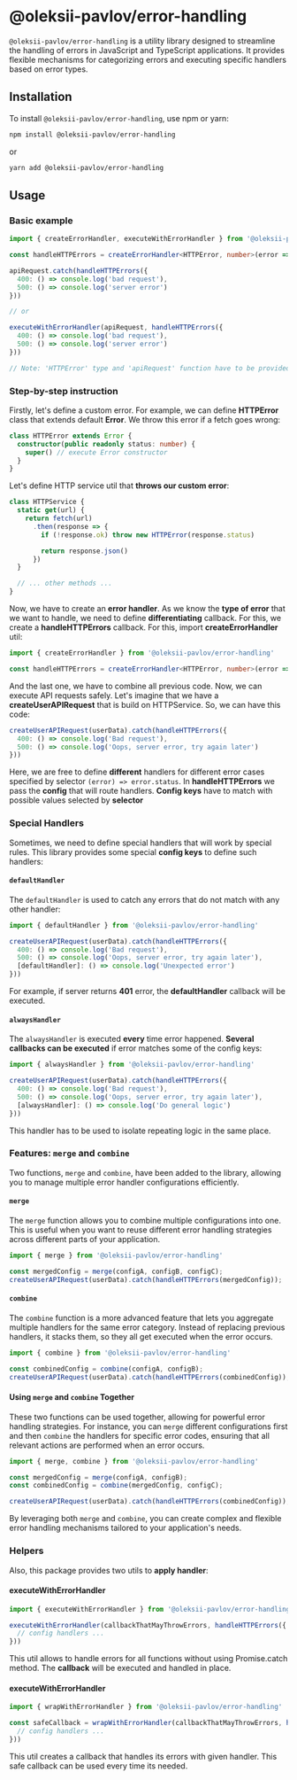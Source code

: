 # @oleksii-pavlov/error-handling

`@oleksii-pavlov/error-handling` is a utility library designed to streamline the handling of errors in JavaScript and TypeScript applications. It provides flexible mechanisms for categorizing errors and executing specific handlers based on error types.

## Installation

To install `@oleksii-pavlov/error-handling`, use npm or yarn:

```bash
npm install @oleksii-pavlov/error-handling
```

or

```bash
yarn add @oleksii-pavlov/error-handling
```

## Usage

### Basic example

```typescript
import { createErrorHandler, executeWithErrorHandler } from '@oleksii-pavlov/error-handling'

const handleHTTPErrors = createErrorHandler<HTTPError, number>(error => error.code)

apiRequest.catch(handleHTTPErrors({
  400: () => console.log('bad request'),
  500: () => console.log('server error')
}))

// or 

executeWithErrorHandler(apiRequest, handleHTTPErrors({
  400: () => console.log('bad request'),
  500: () => console.log('server error')
}))

// Note: 'HTTPError' type and 'apiRequest' function have to be provided by client code
```

### Step-by-step instruction

Firstly, let's define a custom error. For example, we can define **HTTPError** class that extends default **Error**. We throw this error if a fetch goes wrong:

```typescript
class HTTPError extends Error {
  constructor(public readonly status: number) {
    super() // execute Error constructor
  }
}
```

Let's define HTTP service util that **throws our custom error**:

```typescript
class HTTPService {
  static get(url) {
    return fetch(url)
      .then(response => {
        if (!response.ok) throw new HTTPError(response.status)

        return response.json()
      })
  }

  // ... other methods ...
}
```

Now, we have to create an **error handler**. As we know the **type of error** that we want to handle, we need to define **differentiating** callback. For this, we create a **handleHTTPErrors** callback. For this, import **createErrorHandler** util:

```typescript
import { createErrorHandler } from '@oleksii-pavlov/error-handling'

const handleHTTPErrors = createErrorHandler<HTTPError, number>(error => error.status)
```

And the last one, we have to combine all previous code. Now, we can execute API requests safely. Let's imagine that we have a **createUserAPIRequest** that is build on HTTPService. So, we can have this code:

```typescript
createUserAPIRequest(userData).catch(handleHTTPErrors({
  400: () => console.log('Bad request'),
  500: () => console.log('Oops, server error, try again later')
}))
```

Here, we are free to define **different** handlers for different error cases specified by selector ```(error) => error.status```. In **handleHTTPErrors** we pass the **config** that will route handlers. **Config keys** have to match with possible values selected by **selector**

### Special Handlers

Sometimes, we need to define special handlers that will work by special rules. This library provides some special **config keys** to define such handlers:

#### `defaultHandler`

The `defaultHandler` is used to catch any errors that do not match with any other handler:

```typescript
import { defaultHandler } from '@oleksii-pavlov/error-handling'

createUserAPIRequest(userData).catch(handleHTTPErrors({
  400: () => console.log('Bad request'),
  500: () => console.log('Oops, server error, try again later'),
  [defaultHandler]: () => console.log('Unexpected error')
}))
```

For example, if server returns **401** error, the **defaultHandler** callback will be executed.

#### `alwaysHandler`

The `alwaysHandler` is executed **every** time error happened. **Several callbacks can be executed** if error matches some of the config keys:

```typescript
import { alwaysHandler } from '@oleksii-pavlov/error-handling'

createUserAPIRequest(userData).catch(handleHTTPErrors({
  400: () => console.log('Bad request'),
  500: () => console.log('Oops, server error, try again later'),
  [alwaysHandler]: () => console.log('Do general logic')
}))
```

This handler has to be used to isolate repeating logic in the same place.

### Features: `merge` and `combine`

Two functions, `merge` and `combine`, have been added to the library, allowing you to manage multiple error handler configurations efficiently.

#### `merge`

The `merge` function allows you to combine multiple configurations into one. This is useful when you want to reuse different error handling strategies across different parts of your application.

```typescript
import { merge } from '@oleksii-pavlov/error-handling'

const mergedConfig = merge(configA, configB, configC);
createUserAPIRequest(userData).catch(handleHTTPErrors(mergedConfig));
```

#### `combine`

The `combine` function is a more advanced feature that lets you aggregate multiple handlers for the same error category. Instead of replacing previous handlers, it stacks them, so they all get executed when the error occurs.

```typescript
import { combine } from '@oleksii-pavlov/error-handling'

const combinedConfig = combine(configA, configB);
createUserAPIRequest(userData).catch(handleHTTPErrors(combinedConfig));
```

#### Using `merge` and `combine` Together

These two functions can be used together, allowing for powerful error handling strategies. For instance, you can `merge` different configurations first and then `combine` the handlers for specific error codes, ensuring that all relevant actions are performed when an error occurs.

```typescript
import { merge, combine } from '@oleksii-pavlov/error-handling'

const mergedConfig = merge(configA, configB);
const combinedConfig = combine(mergedConfig, configC);

createUserAPIRequest(userData).catch(handleHTTPErrors(combinedConfig));
```

By leveraging both `merge` and `combine`, you can create complex and flexible error handling mechanisms tailored to your application's needs.

### Helpers

Also, this package provides two utils to **apply handler**:

#### executeWithErrorHandler

```typescript
import { executeWithErrorHandler } from '@oleksii-pavlov/error-handling'

executeWithErrorHandler(callbackThatMayThrowErrors, handleHTTPErrors({
  // config handlers ...
}))
```

This util allows to handle errors for all functions without using Promise.catch method. The **callback** will be executed and handled in place. 

#### executeWithErrorHandler

```typescript
import { wrapWithErrorHandler } from '@oleksii-pavlov/error-handling'

const safeCallback = wrapWithErrorHandler(callbackThatMayThrowErrors, handleHTTPErrors({
  // config handlers ...
}))
```

This util creates a callback that handles its errors with given handler. This safe callback can be used every time its needed.
